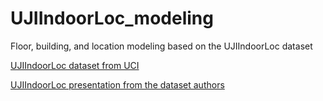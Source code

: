 # UJIIndoorLoc_modeling
Floor, building, and location modeling based on the UJIIndoorLoc dataset


[UJIIndoorLoc dataset from UCI](http://archive.ics.uci.edu/ml/datasets/ujiindoorloc)


[UJIIndoorLoc presentation from the dataset authors](https://www.google.com/url?sa=t&rct=j&q=&esrc=s&source=web&cd=2&cad=rja&uact=8&ved=2ahUKEwjlr82F8rbhAhUORqwKHdnpBpMQFjABegQIAxAC&url=https%3A%2F%2Fkyeongsoo.github.io%2Fresearch%2Fprojects%2Ftrajectory_estimation%2F3rd_meeting_naomi_chongfeng_20180703.pdf&usg=AOvVaw0ekrWFELxtnR9qZm3OTQrT)